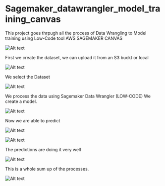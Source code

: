 # Sagemaker_datawrangler_model_training_canvas

This project goes thrpugh all the process of Data Wrangling to Model training using Low-Code tool AWS SAGEMAKER CANVAS

![Alt text](images/1.JPG)

First we create the dataset, we can upload it from an S3 buckt or local

![Alt text](images/2.JPG)

We select the Dataset

![Alt text](images/3.JPG)

We process the data using Sagemaker Data Wrangler (LOW-CODE)
We create a model.

![Alt text](images/4.JPG)

Now we are able to predict

![Alt text](images/5.JPG)


![Alt text](images/6.JPG)

The predictions are doing it very well

![Alt text](images/7.JPG)

This is a whole sum up of the processes.

![Alt text](images/8.JPG)


